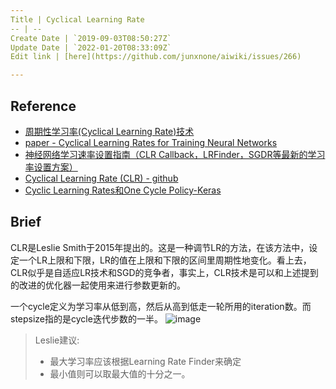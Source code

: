 ```yaml
---
Title | Cyclical Learning Rate
-- | --
Create Date | `2019-09-03T08:50:27Z`
Update Date | `2022-01-20T08:33:09Z`
Edit link | [here](https://github.com/junxnone/aiwiki/issues/266)

---
```



## Reference

- [周期性学习率(Cyclical Learning Rate)技术](https://blog.csdn.net/weixin_43896398/article/details/84762886)
- [paper - Cyclical Learning Rates for Training Neural Networks](https://arxiv.org/pdf/1506.01186.pdf)
- [神经网络学习速率设置指南（CLR Callback，LRFinder，SGDR等最新的学习率设置方案）](https://blog.csdn.net/qq_38410428/article/details/88061738)
- [Cyclical Learning Rate (CLR) - github](https://github.com/bckenstler/CLR)
- [Cyclic Learning Rates和One Cycle Policy-Keras](https://blog.csdn.net/m0_37477175/article/details/89400436)


## Brief
CLR是Leslie Smith于2015年提出的。这是一种调节LR的方法，在该方法中，设定一个LR上限和下限，LR的值在上限和下限的区间里周期性地变化。看上去，CLR似乎是自适应LR技术和SGD的竞争者，事实上，CLR技术是可以和上述提到的改进的优化器一起使用来进行参数更新的。

一个cycle定义为学习率从低到高，然后从高到低走一轮所用的iteration数。而stepsize指的是cycle迭代步数的一半。
![image](https://user-images.githubusercontent.com/2216970/64158526-3e169280-ce6b-11e9-8e7c-0b25fe1356b6.png)

> Leslie建议:
> - 最大学习率应该根据Learning Rate Finder来确定
> - 最小值则可以取最大值的十分之一。
